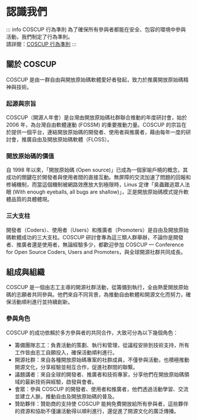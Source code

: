# 認識我們

::: info COSCUP 行為準則
為了確保所有參與者都能在安全、包容的環境中參與活動，我們制定了行為準則。\
請詳閱：[COSCUP 行為準則](https://hackmd.io/@coscup/cococo-zh)
:::

## 關於 COSCUP

COSCUP 是由一群自由與開放原始碼軟體愛好者發起，致力於推廣開放原始碼精神與技術。

### 起源與宗旨

COSCUP（開源人年會）是台灣由開放原始碼社群聯合推動的年度研討會，始於 2006 年，為台灣自由軟體運動 (FOSSM) 的重要推動力量。COSCUP 的宗旨在於提供一個平台，連結開放原始碼的開發者、使用者與推廣者，藉由每年一度的研討會，推廣自由及開放原始碼軟體（FLOSS）。

### 開放原始碼的價值

自 1998 年以來，「開放原始碼 (Open source)」已成為一個家喻戶曉的概念，其成功的關鍵在於開發者與使用者間的直接互動。無屏障的交流加速了問題的回報和修補機制，而當這個機制被網路效應放大到極限時，Linus 定律「臭蟲難逃眾人法眼 (With enough eyeballs, all bugs are shallow)」，正是開放原始碼模式提升軟體品質的具體體現。

### 三大支柱

開發者（Coders）、使用者（Users）和推廣者（Promoters）是自由及開放原始碼軟體成功的三大支柱。COSCUP 研討會專為這三類人群舉辦，不論你是開發者、推廣者還是使用者，無論經驗多少，都歡迎參加 COSCUP — Conference for Open Source Coders, Users and Promoters，與全球開源社群共同成長。

## 組成與組織

COSCUP 是一個由志工主導的開源社群活動，從籌備到執行，全由熱愛開放原始碼的志願者共同參與。他們來自不同背景，為推動自由軟體和開源文化而努力，確保活動順利進行並持續創新。

### 參與角色

COSCUP 的成功依賴於多方參與者的共同合作，大致可分為以下幾個角色：

- 籌備團隊志工：負責活動的策劃、執行和管理，從議程安排到技術支持，所有工作皆由志工自願投入，確保活動順利進行。
- 開源社群：來自各種開放原始碼專案的社群成員，不僅參與活動，也積極推動開源文化，分享經驗並相互合作，促進社群間的聯繫。
- 議題講者：來自全球的開發者、推廣者和技術專家，分享他們在開放原始碼領域的最新技術與經驗，啟發與會者。
- 會眾：參與 COSCUP 的開發者、使用者和推廣者，他們透過活動學習、交流並建立人脈，推動自由及開放原始碼的普及。
- 贊助夥伴：贊助商的支持使 COSCUP 能夠免費開放給所有參與者，這些夥伴的資源和協助不僅讓活動得以順利進行，還促進了開源文化的廣泛傳播。

